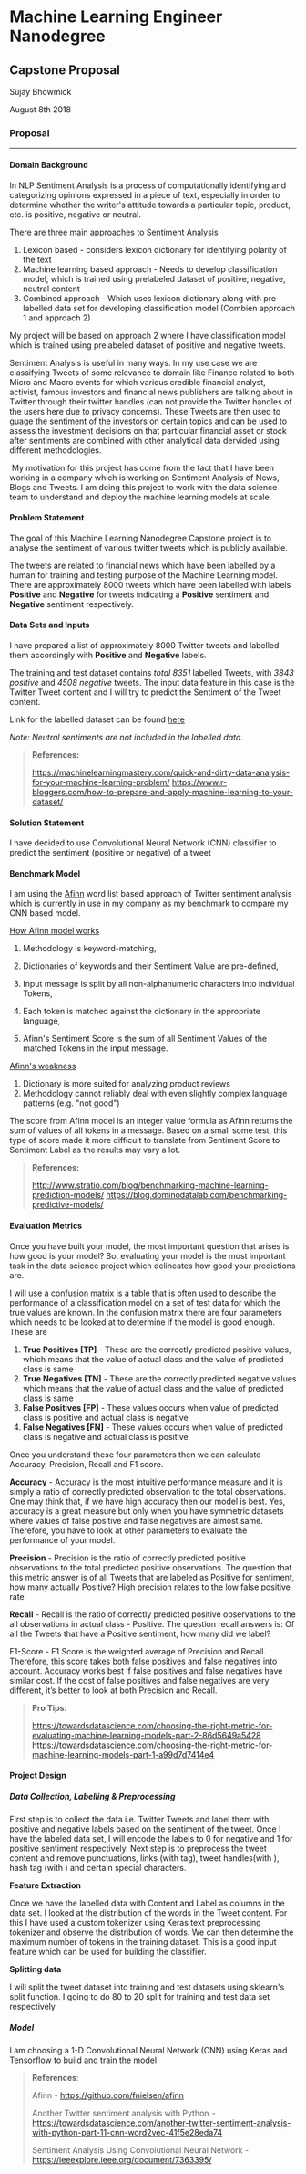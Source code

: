 # Machine Learning Engineer Nanodegree

## Capstone Proposal

Sujay Bhowmick

August 8th 2018

### Proposal

------

#### Domain Background

In NLP Sentiment Analysis is a process of computationally identifying and categorizing opinions expressed in a piece of text, especially in order to determine whether the writer's attitude towards a particular topic, product, etc. is positive, negative or neutral.

There are three main approaches to Sentiment Analysis 

1. Lexicon based - considers lexicon dictionary for identifying polarity of the text
2. Machine learning based approach - Needs to develop classification model, which is trained using prelabeled dataset of positive, negative, neutral content
3. Combined approach - Which uses lexicon dictionary along with pre-labelled data set for developing classification model (Combien approach 1 and approach 2)

My project will be based on approach 2 where I have classification model which is trained using prelabeled dataset of positive and negative tweets.

Sentiment Analysis is useful in many ways. In my use case we are classifying Tweets of some relevance to domain like Finance related to both Micro and Macro events for which various credible financial analyst, activist, famous investors and financial news publishers are talking about in Twitter through their twitter handles (can not provide the Twitter handles of the users here due to privacy concerns). These Tweets are then used to guage the sentiment of the investors on certain topics and can be used to assess the investment decisions on that particular financial asset or stock after sentiments are combined with other analytical data dervided using different methodologies.

​	My motivation for this project has come from the fact that I have been working in a company which is working on Sentiment Analysis of News, Blogs and Tweets. I am doing this project to work with the data science team to understand and deploy the machine learning models at scale.

#### Problem Statement

The goal of this Machine Learning Nanodegree Capstone project is to analyse the sentiment of various twitter tweets which is publicly available.

The tweets are related to financial news which have been labelled by a human for training and testing purpose of the Machine Learning model. There are approximately 8000 tweets which have been labelled with labels **Positive** and **Negative** for tweets indicating a **Positive** sentiment and **Negative** sentiment respectively.

#### Data Sets and Inputs

I have prepared a list of approximately 8000 Twitter tweets and labelled them accordingly with **Positive** and **Negative** labels. 

The training and test dataset contains *total* *8351* labelled Tweets, with *3843 positive* and *4508 negative* tweets. The input data feature in this case is the Twitter Tweet content and I will try to predict the Sentiment of the Tweet content.

Link for the labelled dataset can be found [here](https://github.com/sujaybhowmick/twitter_sentiment_analysis/blob/master/data/preprocessed_tweets.csv)

*Note: Neutral sentiments are not included in the labelled data.*

> **References:**
>
> https://machinelearningmastery.com/quick-and-dirty-data-analysis-for-your-machine-learning-problem/
> https://www.r-bloggers.com/how-to-prepare-and-apply-machine-learning-to-your-dataset/

#### Solution Statement

I have decided to use Convolutional Neural Network (CNN) classifier to predict the sentiment (positive or negative) of a tweet

#### Benchmark Model

I am using the [Afinn](https://github.com/fnielsen/afinn) word list based approach of Twitter sentiment analysis which is currently in use in my company as my benchmark to compare my CNN based model.

<u>How Afinn model works</u>

1. Methodology is keyword-matching,

2. Dictionaries of keywords and their Sentiment Value are pre-defined,
3. Input message is split by all non-alphanumeric characters into individual Tokens,
4. Each token is matched against the dictionary in the appropriate language,
5. Afinn's Sentiment Score is the sum of all Sentiment Values of the matched Tokens in the input message.

<u>Afinn's weakness</u>

1. Dictionary is more suited for analyzing product reviews
2. Methodology cannot reliably deal with even slightly complex language patterns (e.g. "not good")

The score from Afinn model is an integer value formula as Afinn returns the sum of values of all tokens in a message. Based on a small some test, this type of score made it more difficult to translate from Sentiment Score to Sentiment Label as the results may vary a lot.

> **References:**
>
> http://www.stratio.com/blog/benchmarking-machine-learning-prediction-models/
> https://blog.dominodatalab.com/benchmarking-predictive-models/

#### Evaluation Metrics

Once you have built your model, the most important question that arises is how good is your model? So, evaluating your model is the most important task in the data science project which delineates how good your predictions are.

I will use a confusion matrix is a table that is often used to describe the performance of a classification model on a set of test data for which the true values are known. In the confusion matrix there are four parameters which needs to be looked at to determine if the model is good enough. These are

1. **True Positives [TP]** - These are the correctly predicted positive values, which means that the value of actual class and the value of predicted class  is same
2. **True Negatives [TN]** - These are the correctly predicted negative values which means that the value of actual class and the value of predicted class  is same
3. **False Positives [FP]** - These values occurs when value of predicted class is positive and actual class is negative
4. **False Negatives [FN]** - These values occurs when value of predicted class is negative and actual class is positive

Once you understand these four parameters then we can calculate Accuracy, Precision, Recall and F1 score.

**Accuracy** - Accuracy is the most intuitive performance measure and it is simply a ratio of correctly predicted observation to the total observations. One may think that, if we have high accuracy then our model is best. Yes, accuracy is a great measure but only when you have symmetric datasets where values of false positive and false negatives are almost same. Therefore, you have to look at other parameters to evaluate the performance of your model. 

**Precision** - Precision is the ratio of correctly predicted positive observations to the total predicted positive observations. The question that this metric answer is of all Tweets that are labeled as Positive for sentiment, how many actually Positive? High precision relates to the low false positive rate

**Recall** - Recall is the ratio of correctly predicted positive observations to the all observations in actual class - Positive. The question recall answers is: Of all the Tweets that have a Positive sentiment, how many did we label?

F1-Score - F1 Score is the weighted average of Precision and Recall. Therefore, this score takes both false positives and false negatives into account. Accuracy works best if false positives and false negatives have similar cost. If the cost of false positives and false negatives are very different, it’s better to look at both Precision and Recall.

> **Pro Tips:**
>
> https://towardsdatascience.com/choosing-the-right-metric-for-evaluating-machine-learning-models-part-2-86d5649a5428
> https://towardsdatascience.com/choosing-the-right-metric-for-machine-learning-models-part-1-a99d7d7414e4

#### Project Design

##### Data Collection, Labelling & Preprocessing

First step is to collect the data i.e. Twitter Tweets and label them with positive and negative labels based on the sentiment of the tweet. Once I have the labeled data set, I will encode the labels to 0 for negative and 1 for positive sentiment respectively. Next step is to preprocess the tweet content and remove punctuations, links (with <LINK/> tag), tweet handles(with <NAME/>), hash tag (with <HASHTAG/>) and certain special characters.

**Feature Extraction**

Once we have the labelled data with Content and Label as columns in the data set. I looked at the distribution of the words in the Tweet content. For this I have 	used a custom tokenizer using Keras text preprocessing tokenizer and observe the distribution of words. We can then determine the maximum number of tokens in the training dataset. This is a good input feature which can be used for building the classifier.

**Splitting data**

I will split the tweet dataset into training and test datasets using sklearn's split function. I going to do 80 to 20 split for training and test data set respectively

##### Model

I am choosing a 1-D Convolutional Neural Network (CNN) using Keras and Tensorflow to build and train the model

> **References**:
>
> Afinn - https://github.com/fnielsen/afinn
>
> Another Twitter sentiment analysis with Python  - https://towardsdatascience.com/another-twitter-sentiment-analysis-with-python-part-11-cnn-word2vec-41f5e28eda74
>
> Sentiment Analysis Using Convolutional Neural Network - https://ieeexplore.ieee.org/document/7363395/
>


